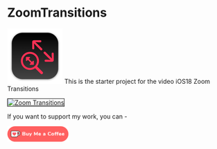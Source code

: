 # ZoomTransitions

![mac128](Images/mac128.png) This is the starter project for the video iOS18 Zoom Transitions

<a href="http://www.youtube.com/watch?feature=player_embedded&v=88_4yW5vr1A
" target="_blank"><img src="http://img.youtube.com/vi/88_4yW5vr1A/0.jpg" 
alt="Zoom Transitions" width="480" height="360" border="1" /></a>



If you want to support my work, you can - </br>

<a href='https://ko-fi.com/Z8Z22WRVG' target='_blank'><img height='36' style='border:0px;height:36px;' src='Images/kofi3.png' border='0' alt='Buy Me a Coffee at ko-fi.com' /></a>

